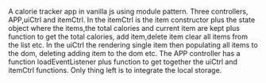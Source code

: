 A calorie tracker app in vanilla js using module pattern. Three controllers, APP,uiCtrl and itemCtrl. In the itemCtrl is the item constructor
plus the state object where the items,the total calories and current item  are kept plus function to get the total calories, add item,delete item
clear all items from the list etc. In the uiCtrl the rendering single item then populating all items to the dom, deleting adding item to the dom etc.
The APP controller has a function loadEventListener plus function to get together the uiCtrl and itemCtrl functions.
Only thing left is to integrate the local storage.

